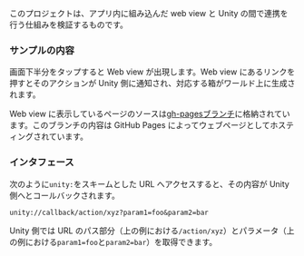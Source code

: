 このプロジェクトは、アプリ内に組み込んだ web view と Unity の間で連携を行う仕組みを検証するものです。

### サンプルの内容

画面下半分をタップすると Web view が出現します。Web view にあるリンクを押すとそのアクションが Unity 側に通知され、対応する箱がワールド上に生成されます。

Web view に表示しているページのソースは[gh-pagesブランチ](https://github.com/keijiro/unity-webview-integration/tree/gh-pages)に格納されています。このブランチの内容は GitHub Pages によってウェブページとしてホスティングされています。

### インタフェース

次のように`unity:`をスキームとした URL へアクセスすると、その内容が Unity 側へとコールバックされます。

    unity://callback/action/xyz?param1=foo&param2=bar

Unity 側では URL のパス部分（上の例における`/action/xyz`）とパラメータ（上の例における`param1=foo`と`param2=bar`）を取得できます。
